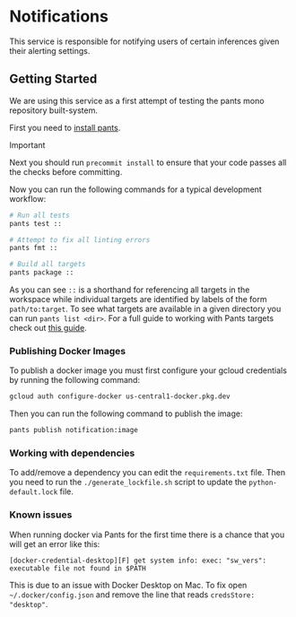# Notifications

This service is responsible for notifying users of certain inferences given their alerting settings.

## Getting Started

We are using this service as a first attempt of testing the pants mono repository built-system.

First you need to [install pants](https://www.pantsbuild.org/docs/installation).

> [!IMPORTANT]  
> Next you should run `precommit install` to ensure that your code passes all the checks before committing. 


Now you can run the following commands for a typical development workflow:

```bash
# Run all tests
pants test ::

# Attempt to fix all linting errors
pants fmt ::

# Build all targets
pants package ::
```

As you can see `::` is a shorthand for referencing all targets in the workspace while individual targets are identified by labels of the form `path/to:target`.
To see what targets are available in a given directory you can run `pants list <dir>`.
For a full guide to working with Pants targets check out [this guide](https://www.pantsbuild.org/docs/targets).

### Publishing Docker Images

To publish a docker image you must first configure your gcloud credentials by running the following command:

```bash
gcloud auth configure-docker us-central1-docker.pkg.dev
```

Then you can run the following command to publish the image:

```bash 
pants publish notification:image
```

### Working with dependencies

To add/remove a dependency you can edit the `requirements.txt` file.
Then you need to run the `./generate_lockfile.sh` script to update the `python-default.lock` file.

### Known issues

When running docker via Pants for the first time there is a chance that you will get an error like this:

```
[docker-credential-desktop][F] get system info: exec: "sw_vers": executable file not found in $PATH
```

This is due to an issue with Docker Desktop on Mac.
To fix open `~/.docker/config.json` and remove the line that reads `credsStore: "desktop"`.



